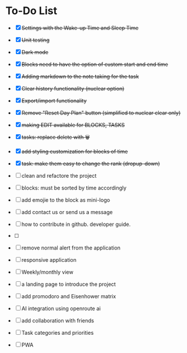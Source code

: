 # To-Do List

- [x] ~~Settings with the Wake-up Time and Sleep Time~~
- [x] ~~Unit testing~~
- [x] ~~Dark mode~~
- [x] ~~Blocks need to have the option of custom start and end time~~
- [x] ~~Adding markdown to the note taking for the task~~
- [x] ~~Clear history functionality (nuclear option)~~
- [x] ~~Export/import functionality~~
- [x] ~~Remove "Reset Day Plan" button (simplified to nuclear clear only)~~
- [x] ~~making EDIT available for BLOCKS, TASKS~~
- [x] ~~tasks: replace delete with 🗑️~~
- [x] ~~add styling customization for blocks of time~~
- [x] ~~task: make them easy to change the rank (dropup-down)~~



- [ ] clean and refactore the project




- [ ] blocks: must be sorted by time accordingly
- [ ] add emojie to the block as mini-logo
- [ ] add contact us or send us a message 

- [ ] how to contribute in github. developer guide.
- [ ] 

- [ ] remove normal alert from the application 
- [ ] responsive application 
- [ ] Weekly/monthly view
- [ ] a landing page to introduce the project

- [ ] add promodoro and Eisenhower matrix
- [ ] AI integration using openroute ai 
- [ ] add collaboration with friends 
- [ ] Task categories and priorities
- [ ] PWA   